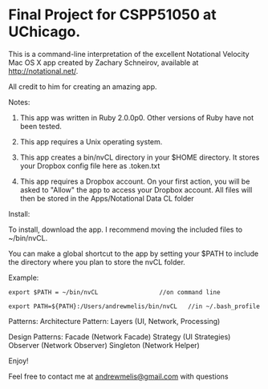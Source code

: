 Final Project for CSPP51050 at UChicago.
=======================================================

This is a command-line interpretation of the excellent
Notational Velocity Mac OS X app created by Zachary Schneirov,
available at http://notational.net/.

All credit to him for creating an amazing app.

Notes:

1) This app was written in Ruby 2.0.0p0.
   Other versions of Ruby have not been tested.

2) This app requires a Unix operating system.

3) This app creates a bin/nvCL directory in your $HOME directory.
   It stores your Dropbox config file here as .token.txt

4) This app requires a Dropbox account.
   On your first action, you will be asked to "Allow" the app to
   access your Dropbox account.
   All files will then be stored in the Apps/Notational Data CL folder

Install:

To install, download the app. I recommend moving the included files to ~/bin/nvCL.

You can make a global shortcut to the app by setting your $PATH to include
the directory where you plan to store the nvCL folder.

Example:
  
    export $PATH = ~/bin/nvCL			      //on command line

    export PATH=${PATH}:/Users/andrewmelis/bin/nvCL   //in ~/.bash_profile


Patterns:
  Architecture Pattern:	  Layers    (UI, Network, Processing)

  Design Patterns:	  Facade    (Network Facade)
			  Strategy  (UI Strategies)
			  Observer  (Network Observer)
			  Singleton (Network Helper)


Enjoy!

Feel free to contact me at andrewmelis@gmail.com with questions

